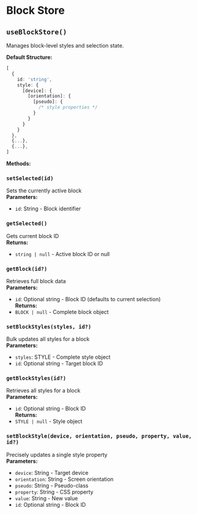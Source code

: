 # Block Store

## `useBlockStore()`

Manages block-level styles and selection state.

**Default Structure:**  

```typescript
[
  {
    id: 'string',
    style: {
      [device]: {
        [orientation]: {
          [pseudo]: {
            /* style properties */
          }
        }
      }
    }
  },
  {...},
  {...},
]
```

**Methods:**

### `setSelected(id)`

Sets the currently active block  
**Parameters:**  

- `id`: String - Block identifier  

### `getSelected()`

Gets current block ID  
**Returns:**  

- `string | null` - Active block ID or null  

### `getBlock(id?)`

Retrieves full block data  
**Parameters:**  

- `id`: Optional string - Block ID (defaults to current selection)  
**Returns:**  
- `BLOCK | null` - Complete block object  

### `setBlockStyles(styles, id?)`

Bulk updates all styles for a block  
**Parameters:**  

- `styles`: STYLE - Complete style object  
- `id`: Optional string - Target block ID  

### `getBlockStyles(id?)`

Retrieves all styles for a block  
**Parameters:**  

- `id`: Optional string - Block ID  
**Returns:**  
- `STYLE | null` - Style object  

### `setBlockStyle(device, orientation, pseudo, property, value, id?)`

Precisely updates a single style property  
**Parameters:**  

- `device`: String - Target device  
- `orientation`: String - Screen orientation  
- `pseudo`: String - Pseudo-class  
- `property`: String - CSS property  
- `value`: String - New value  
- `id`: Optional string - Block ID  
